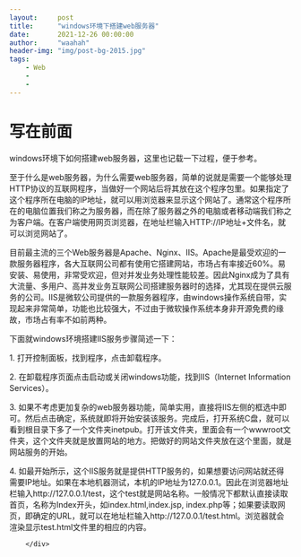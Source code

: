 ```yaml
---
layout:     post
title:      "windows环境下搭建web服务器"
date:       2021-12-26 00:00:00
author:     "waahah"
header-img: "img/post-bg-2015.jpg"
tags:
    - Web
    - 
    - 
---
```




 <div data-note-content class="show-content">
<h1>写在前面</h1>
   <p> windows环境下如何搭建web服务器，这里也记载一下过程，便于参考。</p>
   <p>至于什么是web服务器，为什么需要web服务器，简单的说就是需要一个能够处理HTTP协议的互联网程序，当做好一个网站后将其放在这个程序包里。如果指定了这个程序所在电脑的IP地址，就可以用浏览器来显示这个网站了。通常这个程序所在的电脑位置我们称之为服务器，而在除了服务器之外的电脑或者移动端我们称之为客户端。在客户端使用网页浏览器，在地址栏输入HTTP://IP地址+文件名，就可以浏览网站了。</p>

<p>目前最主流的三个Web服务器是Apache、Nginx、IIS。Apache是最受欢迎的一款服务器程序，各大互联网公司都有使用它搭建网站，市场占有率接近60%。易安装、易使用，非常受欢迎，但对并发业务处理性能较差。因此Nginx成为了具有大流量、多用户、高并发业务互联网公司搭建服务器时的选择，尤其现在提供云服务的公司。IIS是微软公司提供的一款服务器程序，由windows操作系统自带，实现起来非常简单，功能也比较强大，不过由于微软操作系统本身非开源免费的缘故，市场占有率不如前两种。</p>

<p>下面就windows环境搭建IIS服务步骤简述一下：</p>

<p> 1. 打开控制面板，找到程序，点击卸载程序。</p>


<p> 2. 在卸载程序页面点击启动或关闭windows功能，找到IIS（Internet Information Services）。</p>
    
<p> 3. 如果不考虑更加复杂的web服务器功能，简单实用，直接将IIS左侧的框选中即可。然后点击确定，系统就即将开始安装该服务。完成后，打开系统C盘，就可以看到根目录下多了一个文件夹inetpub。打开该文件夹，里面会有一个wwwroot文件夹，这个文件夹就是放置网站的地方。把做好的网站文件夹放在这个里面，就是网站服务的开始。</p>

<p> 4. 如最开始所示，这个IIS服务就是提供HTTP服务的，如果想要访问网站就还得需要IP地址。如果在本地机器测试，本机的IP地址为127.0.0.1。因此在浏览器地址栏输入http://127.0.0.1/test，这个test就是网站名称。一般情况下都默认直接读取首页，名称为Index开头，如index.html,index.jsp, index.php等；如果要读取网页，即确定的URL，就可以在地址栏输入http://127.0.0.1/test.html。浏览器就会渲染显示test.html文件里的相应的内容。</p>

        </div>
